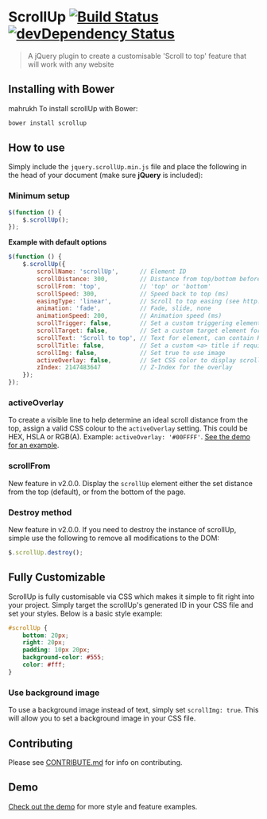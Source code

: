 # ScrollUp [![Build Status](https://travis-ci.org/markgoodyear/scrollup.svg?branch=master)](https://travis-ci.org/markgoodyear/scrollup) [![devDependency Status](https://david-dm.org/markgoodyear/scrollup/dev-status.svg)](https://david-dm.org/markgoodyear/scrollup#info=devDependencies)
> A jQuery plugin to create a customisable 'Scroll to top' feature that will work with any website

## Installing with Bower
mahrukh
To install scrollUp with Bower:

```bash
bower install scrollup
```

## How to use

Simply include the `jquery.scrollUp.min.js` file and place the following in the head of your document (make sure **jQuery** is included):

### Minimum setup

```js
$(function () {
    $.scrollUp();
});
```

**Example with default options**

```js
$(function () {
    $.scrollUp({
        scrollName: 'scrollUp',      // Element ID
        scrollDistance: 300,         // Distance from top/bottom before showing element (px)
        scrollFrom: 'top',           // 'top' or 'bottom'
        scrollSpeed: 300,            // Speed back to top (ms)
        easingType: 'linear',        // Scroll to top easing (see http://easings.net/)
        animation: 'fade',           // Fade, slide, none
        animationSpeed: 200,         // Animation speed (ms)
        scrollTrigger: false,        // Set a custom triggering element. Can be an HTML string or jQuery object
        scrollTarget: false,         // Set a custom target element for scrolling to. Can be element or number
        scrollText: 'Scroll to top', // Text for element, can contain HTML
        scrollTitle: false,          // Set a custom <a> title if required.
        scrollImg: false,            // Set true to use image
        activeOverlay: false,        // Set CSS color to display scrollUp active point, e.g '#00FFFF'
        zIndex: 2147483647           // Z-Index for the overlay
    });
});
```

### activeOverlay

To create a visible line to help determine an ideal scroll distance from the top,
assign a valid CSS colour to the `activeOverlay` setting. This could be HEX, HSLA or RGB(A).
Example: `activeOverlay: '#00FFFF'`. <a href="http://markgoodyear.com/labs/scrollup" target="_blank">See the demo for an example</a>.


### scrollFrom

New feature in v2.0.0. Display the `scrollUp` element either the set distance from the top (default),
or from the bottom of the page.

### Destroy method

New feature in v2.0.0. If you need to destroy the instance of scrollUp,
simple use the following to remove all modifications to the DOM:

```js
$.scrollUp.destroy();
```


## Fully Customizable
ScrollUp is fully customisable via CSS which makes it simple to fit right into your project.
Simply target the scrollUp's generated ID in your CSS file and set your styles.
Below is a basic style example:

```css
#scrollUp {
    bottom: 20px;
    right: 20px;
    padding: 10px 20px;
    background-color: #555;
    color: #fff;
}
```

### Use background image

To use a background image instead of text, simply set `scrollImg: true`.
This will allow you to set a background image in your CSS file.


## Contributing

Please see [CONTRIBUTE.md](CONTRIBUTE.md) for info on contributing.


## Demo

<a href="http://markgoodyear.com/labs/scrollup/" target="_blank">Check out the demo</a> for more style and feature examples.

